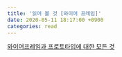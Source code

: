 ```yaml
---
title: '읽어 볼 것 [와이어 프레임]'
date: 2020-05-11 18:17:00 +0900
categories: read
---
```


[와이어프레임과 프로토타입에 대한 모든 것](https://blog.adobe.com/ko/publish/2018/03/06/everything-you-need-to-know-about-wireframes-and-prototypes.html#gs.wg39w3)
